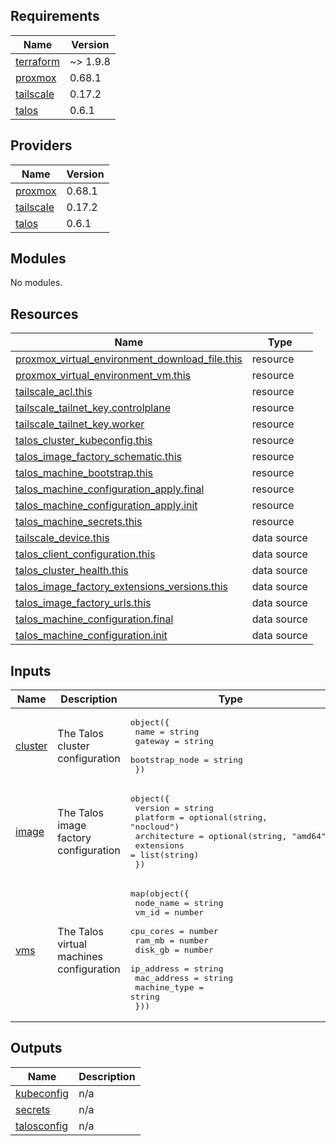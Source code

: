 <!-- BEGIN_TF_DOCS -->
## Requirements

| Name | Version |
|------|---------|
| <a name="requirement_terraform"></a> [terraform](#requirement\_terraform) | ~> 1.9.8 |
| <a name="requirement_proxmox"></a> [proxmox](#requirement\_proxmox) | 0.68.1 |
| <a name="requirement_tailscale"></a> [tailscale](#requirement\_tailscale) | 0.17.2 |
| <a name="requirement_talos"></a> [talos](#requirement\_talos) | 0.6.1 |

## Providers

| Name | Version |
|------|---------|
| <a name="provider_proxmox"></a> [proxmox](#provider\_proxmox) | 0.68.1 |
| <a name="provider_tailscale"></a> [tailscale](#provider\_tailscale) | 0.17.2 |
| <a name="provider_talos"></a> [talos](#provider\_talos) | 0.6.1 |

## Modules

No modules.

## Resources

| Name | Type |
|------|------|
| [proxmox_virtual_environment_download_file.this](https://registry.terraform.io/providers/bpg/proxmox/0.68.1/docs/resources/virtual_environment_download_file) | resource |
| [proxmox_virtual_environment_vm.this](https://registry.terraform.io/providers/bpg/proxmox/0.68.1/docs/resources/virtual_environment_vm) | resource |
| [tailscale_acl.this](https://registry.terraform.io/providers/tailscale/tailscale/0.17.2/docs/resources/acl) | resource |
| [tailscale_tailnet_key.controlplane](https://registry.terraform.io/providers/tailscale/tailscale/0.17.2/docs/resources/tailnet_key) | resource |
| [tailscale_tailnet_key.worker](https://registry.terraform.io/providers/tailscale/tailscale/0.17.2/docs/resources/tailnet_key) | resource |
| [talos_cluster_kubeconfig.this](https://registry.terraform.io/providers/siderolabs/talos/0.6.1/docs/resources/cluster_kubeconfig) | resource |
| [talos_image_factory_schematic.this](https://registry.terraform.io/providers/siderolabs/talos/0.6.1/docs/resources/image_factory_schematic) | resource |
| [talos_machine_bootstrap.this](https://registry.terraform.io/providers/siderolabs/talos/0.6.1/docs/resources/machine_bootstrap) | resource |
| [talos_machine_configuration_apply.final](https://registry.terraform.io/providers/siderolabs/talos/0.6.1/docs/resources/machine_configuration_apply) | resource |
| [talos_machine_configuration_apply.init](https://registry.terraform.io/providers/siderolabs/talos/0.6.1/docs/resources/machine_configuration_apply) | resource |
| [talos_machine_secrets.this](https://registry.terraform.io/providers/siderolabs/talos/0.6.1/docs/resources/machine_secrets) | resource |
| [tailscale_device.this](https://registry.terraform.io/providers/tailscale/tailscale/0.17.2/docs/data-sources/device) | data source |
| [talos_client_configuration.this](https://registry.terraform.io/providers/siderolabs/talos/0.6.1/docs/data-sources/client_configuration) | data source |
| [talos_cluster_health.this](https://registry.terraform.io/providers/siderolabs/talos/0.6.1/docs/data-sources/cluster_health) | data source |
| [talos_image_factory_extensions_versions.this](https://registry.terraform.io/providers/siderolabs/talos/0.6.1/docs/data-sources/image_factory_extensions_versions) | data source |
| [talos_image_factory_urls.this](https://registry.terraform.io/providers/siderolabs/talos/0.6.1/docs/data-sources/image_factory_urls) | data source |
| [talos_machine_configuration.final](https://registry.terraform.io/providers/siderolabs/talos/0.6.1/docs/data-sources/machine_configuration) | data source |
| [talos_machine_configuration.init](https://registry.terraform.io/providers/siderolabs/talos/0.6.1/docs/data-sources/machine_configuration) | data source |

## Inputs

| Name | Description | Type | Default | Required |
|------|-------------|------|---------|:--------:|
| <a name="input_cluster"></a> [cluster](#input\_cluster) | The Talos cluster configuration | <pre>object({<br/>    name           = string<br/>    gateway        = string<br/>    bootstrap_node = string<br/>  })</pre> | n/a | yes |
| <a name="input_image"></a> [image](#input\_image) | The Talos image factory configuration | <pre>object({<br/>    version      = string<br/>    platform     = optional(string, "nocloud")<br/>    architecture = optional(string, "amd64")<br/>    extensions   = list(string)<br/>  })</pre> | n/a | yes |
| <a name="input_vms"></a> [vms](#input\_vms) | The Talos virtual machines configuration | <pre>map(object({<br/>    node_name    = string<br/>    vm_id        = number<br/>    cpu_cores    = number<br/>    ram_mb       = number<br/>    disk_gb      = number<br/>    ip_address   = string<br/>    mac_address  = string<br/>    machine_type = string<br/>  }))</pre> | n/a | yes |

## Outputs

| Name | Description |
|------|-------------|
| <a name="output_kubeconfig"></a> [kubeconfig](#output\_kubeconfig) | n/a |
| <a name="output_secrets"></a> [secrets](#output\_secrets) | n/a |
| <a name="output_talosconfig"></a> [talosconfig](#output\_talosconfig) | n/a |
<!-- END_TF_DOCS -->